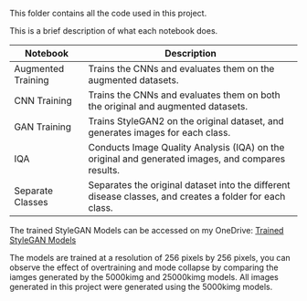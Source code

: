 This folder contains all the code used in this project.

This is a brief description of what each notebook does.

| Notebook            | Description                                                                                      |
|---------------------|--------------------------------------------------------------------------------------------------|
| Augmented Training  | Trains the CNNs and evaluates them on the augmented datasets.                                    |
| CNN Training        | Trains the CNNs and evaluates them on both the original and augmented datasets.                  |
| GAN Training        | Trains StyleGAN2 on the original dataset, and generates images for each class.                   |
| IQA                 | Conducts Image Quality Analysis (IQA) on the original and generated images, and compares results.|
| Separate Classes    | Separates the original dataset into the different disease classes, and creates a folder for each class. |


The trained StyleGAN Models can be accessed on my OneDrive: [Trained StyleGAN Models](https://entuedu-my.sharepoint.com/:f:/g/personal/mlim088_e_ntu_edu_sg/EpTot_aeZLxFmswdM_bAsrgBkqo3VxtLrcv8e4PC-YNl7Q?e=EY5DqR)

The models are trained at a resolution of 256 pixels by 256 pixels, you can observe the effect of overtraining and mode collapse by comparing the iamges generated by the 5000kimg and 25000kimg models. All images generated in this project were generated using the 5000kimg models.
